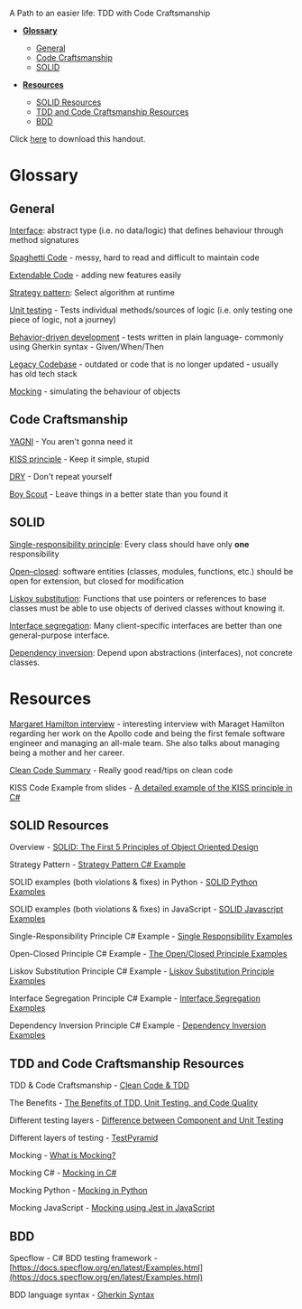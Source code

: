 A Path to an easier life: TDD with Code Craftsmanship


- [**Glossary**](#glossary)
  - [General](#general)
  - [Code Craftsmanship](#code-craftsmanship)
  - [SOLID](#solid)

- [**Resources**](#resources)
  - [SOLID Resources](#solid-resources)
  - [TDD and Code Craftsmanship Resources](#tdd-and-code-craftsmanship-resources)
  - [BDD](#bdd)


Click [here](https://github.com/Dojo-Engineering/dojo-showcode-2021/raw/main/Dojo%20Handout.pdf) to download this handout.

# **Glossary**

## General

[Interface](https://en.wikipedia.org/wiki/Interface_(computing)): abstract type (i.e. no data/logic) that defines behaviour through method signatures

[Spaghetti Code](https://en.wikipedia.org/wiki/Spaghetti_code) - messy, hard to read and difficult to maintain code

[Extendable Code](https://en.wikipedia.org/wiki/Extensibility) - adding new features easily

[Strategy pattern](https://en.wikipedia.org/wiki/Strategy_pattern): Select algorithm at runtime

[Unit testing](https://en.wikipedia.org/wiki/Unit_testing) - Tests individual methods/sources of logic (i.e. only testing one piece of logic, not a journey)

[Behavior-driven development](https://en.wikipedia.org/wiki/Behavior-driven_development) - tests written in plain language- commonly using Gherkin syntax - Given/When/Then

[Legacy Codebase](https://en.wikipedia.org/wiki/Legacy_system) - outdated or code that is no longer updated - usually has old tech stack

[Mocking](https://en.wikipedia.org/wiki/Mock_object) - simulating the behaviour of objects

## Code Craftsmanship

[YAGNI](https://en.wikipedia.org/wiki/You_aren%27t_gonna_need_it) - You aren&#39;t gonna need it

[KISS principle](https://en.wikipedia.org/wiki/KISS_principle) - Keep it simple, stupid

[DRY](https://en.wikipedia.org/wiki/Don%27t_repeat_yourself) - Don&#39;t repeat yourself

[Boy Scout](https://martinfowler.com/bliki/OpportunisticRefactoring.html) - Leave things in a better state than you found it

## SOLID

[Single-responsibility principle](https://en.wikipedia.org/wiki/Single-responsibility_principle): Every class should have only **one** responsibility

[Open–closed](https://en.wikipedia.org/wiki/Open%E2%80%93closed_principle): software entities (classes, modules, functions, etc.) should be open for extension, but closed for modification

[Liskov substitution](https://en.wikipedia.org/wiki/Liskov_substitution_principle): Functions that use pointers or references to base classes must be able to use objects of derived classes without knowing it.

[Interface segregation](https://en.wikipedia.org/wiki/Interface_segregation_principle): Many client-specific interfaces are better than one general-purpose interface.

[Dependency inversion](https://en.wikipedia.org/wiki/Dependency_inversion_principle): Depend upon abstractions (interfaces), not concrete classes.  

# 
# **Resources**

[Margaret Hamilton interview](https://www.theguardian.com/technology/2019/jul/13/margaret-hamilton-computer-scientist-interview-software-apollo-missions-1969-moon-landing-nasa-women) - interesting interview with Maraget Hamilton regarding her work on the Apollo code and being the first female software engineer and managing an all-male team. She also talks about managing being a mother and her career.

[Clean Code Summary](https://gist.github.com/wojteklu/73c6914cc446146b8b533c0988cf8d29) - Really good read/tips on clean code

KISS Code Example from slides - [A detailed example of the KISS principle in C#](https://www.davidomid.com/a-detailed-example-of-the-kiss-principle-in-csharp)

## SOLID Resources

Overview - [SOLID: The First 5 Principles of Object Oriented Design](https://www.digitalocean.com/community/conceptual_articles/s-o-l-i-d-the-first-five-principles-of-object-oriented-design)

Strategy Pattern - [Strategy Pattern C# Example](https://www.c-sharpcorner.com/UploadFile/shinuraj587/strategy-pattern-in-net/)

SOLID examples (both violations &amp; fixes) in Python - [SOLID Python Examples](https://gist.github.com/dmmeteo/f630fa04c7a79d3c132b9e9e5d037bfd)

SOLID examples (both violations &amp; fixes) in JavaScript - [SOLID Javascript Examples](https://dev.to/denisveleaev/5-solid-principles-with-javascript-how-to-make-your-code-solid-1kl5)

Single-Responsibility Principle C# Example - [Single Responsibility Examples](https://dzone.com/articles/solid-principles-by-examples-single-responsability)

Open-Closed Principle C# Example - [The Open/Closed Principle Examples](https://stackify.com/solid-design-open-closed-principle/)

Liskov Substitution Principle C# Example - [Liskov Substitution Principle Examples](https://dzone.com/articles/solid-principles-by-examples-liskov-substitution-p)

Interface Segregation Principle C# Example - [Interface Segregation Examples](https://dzone.com/articles/solid-principles-by-example-interface-segregation)

Dependency Inversion Principle C# Example - [Dependency Inversion Examples](https://dzone.com/articles/solid-principles-by-example-dependency-inversion)

## TDD and Code Craftsmanship Resources

TDD &amp; Code Craftsmanship - [Clean Code &amp; TDD](https://cleancoders.com/episode/clean-code-episode-6-p1)

The Benefits - [The Benefits of TDD, Unit Testing, and Code Quality](https://dzone.com/articles/the-benefits-of-tdd-unit-testing-and-code-quality)

Different testing layers - [Difference between Component and Unit Testing](https://www.geeksforgeeks.org/difference-between-component-and-unit-testing/)

Different layers of testing - [TestPyramid](https://martinfowler.com/bliki/TestPyramid.html)

Mocking - [What is Mocking?](https://stackoverflow.com/questions/2665812/what-is-mocking)

Mocking C# - [Mocking in C#](https://www.c-sharpcorner.com/UploadFile/dacca2/fundamental-of-unit-testing-understand-mock-object-in-unit/)

Mocking Python - [Mocking in Python](https://realpython.com/python-mock-library/)

Mocking JavaScript - [Mocking using Jest in JavaScript](https://jestjs.io/docs/mock-functions)

## BDD

Specflow - C# BDD testing framework - [https://docs.specflow.org/en/latest/Examples.html](https://docs.specflow.org/en/latest/Examples.html)

BDD language syntax - [Gherkin Syntax](https://cucumber.io/docs/gherkin/)
